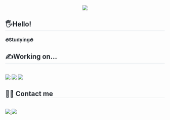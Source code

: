 <div align= "center">
    <img src="https://capsule-render.vercel.app/api?type=waving&color=afcdfd&height=180&text=Hello%20World!&animation=&fontColor=ffffff&fontSize=70" />
    </div>
    <div style="text-align: left;"> 
    <h2 style="border-bottom: 1px solid #d8dee4; color: #282d33;">  🖐️Hello! </h2>  
    <div style="font-weight: 700; font-size: 15px; text-align: left; color: #282d33;"> 🔥Studying🔥 </div> 
    </div>
    <div style="text-align: left;">
    <h2 style="border-bottom: 1px solid #d8dee4; color: #282d33;"> ✍️Working on... </h2> <br> 
    <div style="margin: ; text-align: left;" "text-align: left;"> <img src="https://img.shields.io/badge/Python-3776AB?style=flat&logo=Python&logoColor=white">
          <img src="https://img.shields.io/badge/HTML5-E34F26?style=flat&logo=HTML5&logoColor=white">
          <img src="https://img.shields.io/badge/Javascript-F7DF1E?style=flat&logo=Javascript&logoColor=white">
          </div>
    </div>
    <div style="text-align: left;">
    <h2 style="border-bottom: 1px solid #d8dee4; color: #282d33;"> 🧑‍💻 Contact me </h2> <br> 
    <div style="text-align: left;"> <a href=mailto:f.potato.potage@gmail.com> <img src="https://img.shields.io/badge/Gmail-EA4335?style=flat&logo=Gmail&logoColor=white&link=mailto:f.potato.potage@gmail.com"> </a>
         <a href=https://potatopotage.tistory.com/> <img src="https://img.shields.io/badge/Tistory-000000?style=flat&logo=Tistory&logoColor=white&link=https://potatopotage.tistory.com/"> </a>
          </div>  <br>      
    <div style="text-align: left;">  </div> 
    </div>
    
